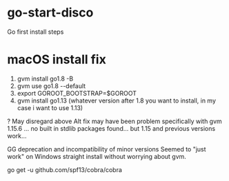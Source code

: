 # go-start-disco

Go first install steps

# macOS install fix

1. gvm install go1.8 -B
2. gvm use go1.8 --default
3. export GOROOT_BOOTSTRAP=$GOROOT
4. gvm install go1.13 (whatever version after 1.8 you want to install, in my case i want to use 1.13)

? May disregard above
Alt fix may have been problem specifically with gvm 1.15.6 ... no built in stdlib packages found... but 1.15 and previous versions work...

GG deprecation and incompatibility of minor versions
Seemed to "just work" on Windows straight install without worrying about gvm.

go get -u github.com/spf13/cobra/cobra
